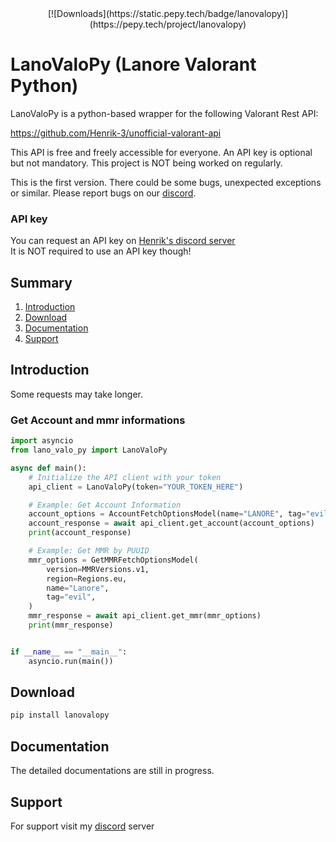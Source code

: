 [discord]: https://discord.gg/wF9JHH55Kp

<div align="center">
    [![Downloads](https://static.pepy.tech/badge/lanovalopy)](https://pepy.tech/project/lanovalopy)
</div>

# LanoValoPy (Lanore Valorant Python)

LanoValoPy is a python-based wrapper for the following Valorant Rest API:

https://github.com/Henrik-3/unofficial-valorant-api

This API is free and freely accessible for everyone. An API key is optional but not mandatory. This project is NOT being worked on regularly.

This is the first version. There could be some bugs, unexpected exceptions or similar. Please report bugs on our [discord].

### API key

You can request an API key on [Henrik's discord server](https://discord.com/invite/X3GaVkX2YN) <br> It is NOT required to use an API key though!

## Summary

1. [Introduction](#introduction)
2. [Download](#download)
3. [Documentation](#documentation)
4. [Support](#support)

## Introduction

Some requests may take longer.

### Get Account and mmr informations

```python
import asyncio
from lano_valo_py import LanoValoPy

async def main():
    # Initialize the API client with your token
    api_client = LanoValoPy(token="YOUR_TOKEN_HERE")

    # Example: Get Account Information
    account_options = AccountFetchOptionsModel(name="LANORE", tag="evil")
    account_response = await api_client.get_account(account_options)
    print(account_response)

    # Example: Get MMR by PUUID
    mmr_options = GetMMRFetchOptionsModel(
        version=MMRVersions.v1,
        region=Regions.eu,
        name="Lanore",
        tag="evil",
    )
    mmr_response = await api_client.get_mmr(mmr_options)
    print(mmr_response)


if __name__ == "__main__":
    asyncio.run(main())

```

## Download

``` bash
pip install lanovalopy

```

## Documentation

The detailed documentations are still in progress.

## Support

For support visit my [discord] server